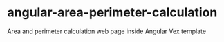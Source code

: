# angular-area-perimeter-calculation
Area and perimeter calculation web page inside Angular Vex template
